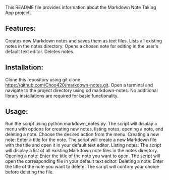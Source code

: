 This README file provides information about the Markdown Note Taking App project.

## Features:

Creates new Markdown notes and saves them as text files.
Lists all existing notes in the notes directory.
Opens a chosen note for editing in the user's default text editor.
Deletes notes.

## Installation:

Clone this repository using git clone https://github.com/Choo420/markdown-notes.git.
Open a terminal and navigate to the project directory using cd markdown-notes.
No additional library installations are required for basic functionality.

## Usage:

Run the script using python markdown_notes.py.
The script will display a menu with options for creating new notes, listing notes, opening a note, and deleting a note.
Choose the desired action from the menu.
Creating a new note: Enter a title for the note. The script will create a new Markdown file with the title and open it in your default text editor.
Listing notes: The script will display a list of all existing Markdown note files in the notes directory.
Opening a note: Enter the title of the note you want to open. The script will open the corresponding file in your default text editor.
Deleting a note: Enter the title of the note you want to delete. The script will confirm your choice before deleting the file.
